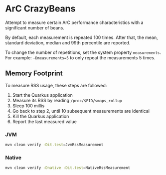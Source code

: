 # ArC CrazyBeans

Attempt to measure certain ArC performance characteristics with a significant number of beans.

By default, each measurement is repeated 100 times.
After that, the mean, standard deviation, median and 99th percentile are reported.

To change the number of repetitions, set the system property `measurements`.
For example: `-Dmeasurements=5` to only repeat the measurements 5 times.

## Memory Footprint

To measure RSS usage, these steps are followed:

1. Start the Quarkus application
2. Measure its RSS by reading `/proc/$PID/smaps_rollup`
3. Sleep 100 millis
4. Go back to step 2, until 10 subsequent measurements are identical
5. Kill the Quarkus application
6. Report the last measured value

### JVM
         
```bash
mvn clean verify -Dit.test=JvmRssMeasurement
```

### Native

```bash
mvn clean verify -Dnative -Dit.test=NativeRssMeasurement
```
